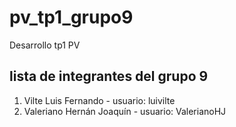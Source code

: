 # pv_tp1_grupo9
Desarrollo tp1 PV

## lista de integrantes del grupo 9

1. Vilte Luis Fernando - usuario: luivilte 
2. Valeriano Hernán Joaquín - usuario: ValerianoHJ
